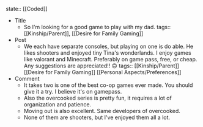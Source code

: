state:: [[Coded]]

- Title
	- So I'm looking for a good game to play with my dad.
	  tags:: [[Kinship/Parent]], [[Desire for Family Gaming]]
- Post
	- We each have separate consoles, but playing on one is do able. He likes shooters and enjoyed tiny Tina's wonderlands. I enjoy games like valorant and Minecraft. Preferably on game pass, free, or cheap. Any suggestions are appreciated!! 🙃
	  tags:: [[Kinship/Parent]] [[Desire for Family Gaming]] [[Personal Aspects/Preferences]]
- Comment
	- It takes two is one of the best co-op games ever made. You should give it a try. I believe it's on gamepass.
	- Also the overcooked series is pretty fun, it requires a lot of organization and patience.
	- Moving out is also excellent. Same developers of overcooked.
	- None of them are shooters, but I've enjoyed them all a lot.